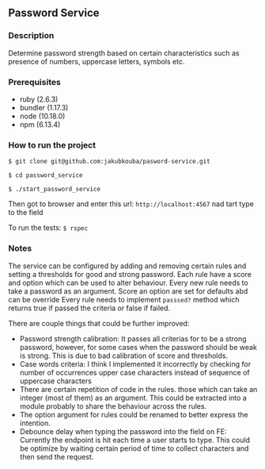 ## Password Service

### Description
Determine password strength based on certain characteristics such as presence of numbers, uppercase letters, symbols etc.

### Prerequisites
- ruby (2.6.3)
- bundler (1.17.3)
- node (10.18.0)
- npm (6.13.4)

### How to run the project

`$ git clone git@github.com:jakubkouba/pasword-service.git`

`$ cd password_service`

`$ ./start_password_service`

Then got to browser and enter this url: `http://localhost:4567` nad tart type to the field

To run the tests: `$ rspec`


### Notes
The service can be configured by adding and removing certain rules and setting a thresholds for good and strong password.
Each rule have a score and option which can be used to alter behaviour. Every new rule needs to take a password as an argument.
Score an option are set for defaults abd can be override
Every rule needs to implement `passsed?` method which returns true if passed the criteria or false if failed. 

There are couple things that could be further improved:
- Password strength calibration: It passes all criterias for to be a strong password, however, for some cases when the password should be weak
is strong. This is due to bad calibration of score and thresholds.
- Case words criteria: I think I implemented it incorrectly by checking for number of occurrences upper case characters 
instead of sequence of uppercase characters
- There are certain repetition of code in the rules. those which can take an integer (most of them) as an argument. This could be extracted into a module probably
 to share the behaviour across the rules.
- The option argument for rules could be renamed to better express the intention.
- Debounce delay when typing the password into the field on FE: Currently the endpoint is hit each time a user starts to type.
This could be optimize by waiting certain period of time to collect characters and then send the request.
